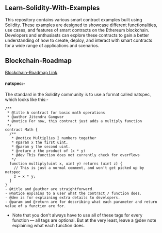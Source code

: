 ## Learn-Solidity-With-Examples
This repository contains various smart contract examples built using Solidity. These examples are designed to showcase different functionalities, use cases, and features of smart contracts on the Ethereum blockchain. Developers and enthusiasts can explore these contracts to gain a better understanding of how to create, deploy, and interact with smart contracts for a wide range of applications and scenarios.
      
## Blockchain-Roadmap
[Blockchain-Roadmap Link](https://docs.google.com/document/d/19vNRerdEXhu3e8nsilW_Au4D9MRXqHaOWAGCKgXxwPc/edit?usp=sharing).

#### natspec:-
The standard in the Solidity community is to use a format called natspec, which looks like this:-
```shell
/**
 * @title A contract for basic math operations
 * @author Jitendra Gangwar
 * @notice For now, this contract just adds a multiply function
 */
contract Math {
  /**
   * @notice Multiplies 2 numbers together
   * @param x the first uint.
   * @param y the second uint.
   * @return z the product of (x * y)
   * @dev This function does not currently check for overflows
   */
  function multiply(uint x, uint y) returns (uint z) {
    // This is just a normal comment, and won't get picked up by natspec
    z = x * y;
  }
}
- @title and @author are straightforward.
- @notice explains to a user what the contract / function does. 
- @dev is for explaining extra details to developers.
- @param and @return are for describing what each parameter and return value of a function are for.
```
- Note that you don't always have to use all of these tags for every function — all tags are optional. 
But at the very least, leave a @dev note explaining what each function does.
